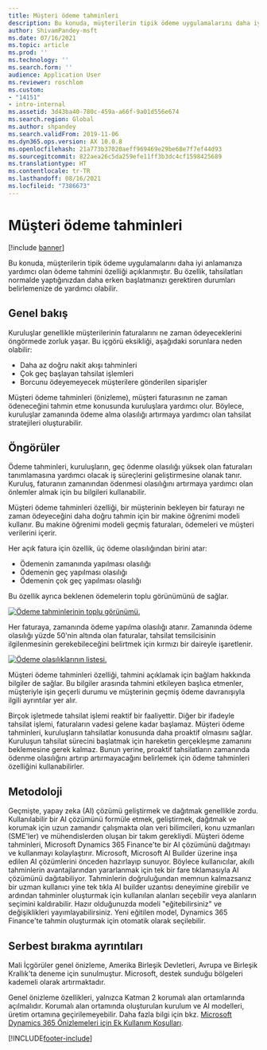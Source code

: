 ```yaml
---
title: Müşteri ödeme tahminleri
description: Bu konuda, müşterilerin tipik ödeme uygulamalarını daha iyi anlamanıza yardımcı olan ödeme tahmini özelliği açıklanmıştır. Bu özellik, tahsilat işlemlerini normalde yaptığınızdan daha erken başlatmanızı gerektiren durumları belirlemenize de yardımcı olabilir.
author: ShivamPandey-msft
ms.date: 07/16/2021
ms.topic: article
ms.prod: ''
ms.technology: ''
ms.search.form: ''
audience: Application User
ms.reviewer: roschlom
ms.custom:
- "14151"
- intro-internal
ms.assetid: 3d43ba40-780c-459a-a66f-9a01d556e674
ms.search.region: Global
ms.author: shpandey
ms.search.validFrom: 2019-11-06
ms.dyn365.ops.version: AX 10.0.8
ms.openlocfilehash: 21a773b37020aeff969469e29be68e7f7ef44d93
ms.sourcegitcommit: 822aea26c5da259efe11ff3b3dc4cf1598425689
ms.translationtype: HT
ms.contentlocale: tr-TR
ms.lasthandoff: 08/16/2021
ms.locfileid: "7386673"
---
```

# <a name="customer-payment-predictions"></a>Müşteri ödeme tahminleri

[!include [banner](../includes/banner.md)]

Bu konuda, müşterilerin tipik ödeme uygulamalarını daha iyi anlamanıza yardımcı olan ödeme tahmini özelliği açıklanmıştır. Bu özellik, tahsilatları normalde yaptığınızdan daha erken başlatmanızı gerektiren durumları belirlemenize de yardımcı olabilir.

## <a name="overview"></a>Genel bakış

Kuruluşlar genellikle müşterilerinin faturalarını ne zaman ödeyeceklerini öngörmede zorluk yaşar. Bu içgörü eksikliği, aşağıdaki sorunlara neden olabilir:

- Daha az doğru nakit akışı tahminleri
- Çok geç başlayan tahsilat işlemleri
- Borcunu ödeyemeyecek müşterilere gönderilen siparişler

Müşteri ödeme tahminleri (önizleme), müşteri faturasının ne zaman ödeneceğini tahmin etme konusunda kuruluşlara yardımcı olur. Böylece, kuruluşlar zamanında ödeme alma olasılığı artırmaya yardımcı olan tahsilat stratejileri oluşturabilir.

## <a name="predictions"></a>Öngörüler

Ödeme tahminleri, kuruluşların, geç ödenme olasılığı yüksek olan faturaları tanımlamasına yardımcı olacak iş süreçlerini geliştirmesine olanak tanır. Kuruluş, faturanın zamanından ödenmesi olasılığını artırmaya yardımcı olan önlemler almak için bu bilgileri kullanabilir.

Müşteri ödeme tahminleri özelliği, bir müşterinin bekleyen bir faturayı ne zaman ödeyeceğini daha doğru tahmin için bir makine öğrenimi modeli kullanır. Bu makine öğrenimi modeli geçmiş faturaları, ödemeleri ve müşteri verilerini içerir.

Her açık fatura için özellik, üç ödeme olasılığından birini atar:

- Ödemenin zamanında yapılması olasılığı
- Ödemenin geç yapılması olasılığı
- Ödemenin çok geç yapılması olasılığı

Bu özellik ayrıca beklenen ödemelerin toplu görünümünü de sağlar.

[![Ödeme tahminlerinin toplu görünümü.](./media/graphic-payment-reports.png)](./media/graphic-payment-reports.png)

Her faturaya, zamanında ödeme yapılma olasılığı atanır. Zamanında ödeme olasılığı yüzde 50'nin altında olan faturalar, tahsilat temsilcisinin ilgilenmesinin gerekebileceğini belirtmek için kırmızı bir daireyle işaretlenir.

[![Ödeme olasılıklarının listesi.](./media/customer-pymnt-probability-list.png)](./media/customer-pymnt-probability-list.png)

Müşteri ödeme tahminleri özelliği, tahmini açıklamak için bağlam hakkında bilgiler de sağlar. Bu bilgiler arasında tahmini etkileyen başlıca etmenler, müşteriyle işin geçerli durumu ve müşterinin geçmiş ödeme davranışıyla ilgili ayrıntılar yer alır.

Birçok işletmede tahsilat işlemi reaktif bir faaliyettir. Diğer bir ifadeyle tahsilat işlemi, faturaların vadesi gelene kadar başlamaz. Müşteri ödeme tahminleri, kuruluşların tahsilatlar konusunda daha proaktif olmasını sağlar. Kuruluşun tahsilat sürecini başlatmak için hareketin gerçekleşme zamanını beklemesine gerek kalmaz. Bunun yerine, proaktif tahsilatların zamanında ödenme olasılığını artırıp artırmayacağını belirlemek için ödeme tahminleri özelliğini kullanabilirler.

## <a name="methodology"></a>Metodoloji

Geçmişte, yapay zeka (AI) çözümü geliştirmek ve dağıtmak genellikle zordu. Kullanılabilir bir AI çözümünü formüle etmek, geliştirmek, dağıtmak ve korumak için uzun zamandır çalışmakta olan veri bilimcileri, konu uzmanları (SME'ler) ve mühendislerden oluşan bir takım gerekliydi. Müşteri ödeme tahminleri, Microsoft Dynamics 365 Finance'te bir AI çözümünü dağıtmayı ve kullanmayı kolaylaştırır. Microsoft, Microsoft AI Builder üzerine inşa edilen AI çözümlerini önceden hazırlayıp sunuyor. Böylece kullanıcılar, akıllı tahminlerin avantajlarından yararlanmak için tek bir fare tıklamasıyla AI çözümünü dağıtabiliyor. Tahminlerin doğruluğundan memnun kalmazsanız bir uzman kullanıcı yine tek tıkla AI builder uzantısı deneyimine girebilir ve ardından tahminler oluşturmak için kullanılan alanları seçebilir veya alanların seçimini kaldırabilir. Hazır olduğunuzda modeli "eğitebilirsiniz" ve değişiklikleri yayımlayabilirsiniz. Yeni eğitilen model, Dynamics 365 Finance'te tahmin oluşturmak için otomatik olarak seçilebilir.

## <a name="release-details"></a>Serbest bırakma ayrıntıları

Mali İçgörüler genel önizleme, Amerika Birleşik Devletleri, Avrupa ve Birleşik Krallık'ta deneme için sunulmuştur. Microsoft, destek sunduğu bölgeleri kademeli olarak artırmaktadır.

Genel önizleme özellikleri, yalnızca Katman 2 korumalı alan ortamlarında açılmalıdır. Korumalı alan ortamında oluşturulan kurulum ve AI modelleri, üretim ortamına geçirilemeyebilir. Daha fazla bilgi için bkz. [Microsoft Dynamics 365 Önizlemeleri için Ek Kullanım Koşulları](../../fin-ops-core/fin-ops/get-started/public-preview-terms.md).

[!INCLUDE[footer-include](../../includes/footer-banner.md)]
